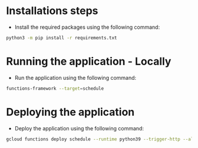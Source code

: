 # Installations steps
- Install the required packages using the following command:
```bash
python3 -m pip install -r requirements.txt
```

# Running the application - Locally
- Run the application using the following command:
```bash
functions-framework --target=schedule
```

# Deploying the application
- Deploy the application using the following command:
```bash
gcloud functions deploy schedule --runtime python39 --trigger-http --allow-unauthenticated
```
